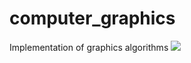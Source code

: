# computer_graphics
Implementation of graphics algorithms
![](Robot_kinematics_HW5/results/-40_0_90.png)
